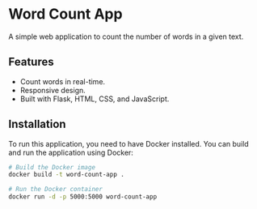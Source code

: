 # Word Count App

A simple web application to count the number of words in a given text.

## Features

- Count words in real-time.
- Responsive design.
- Built with Flask, HTML, CSS, and JavaScript.

## Installation

To run this application, you need to have Docker installed. You can build and run the application using Docker:

```bash
# Build the Docker image
docker build -t word-count-app .

# Run the Docker container
docker run -d -p 5000:5000 word-count-app
